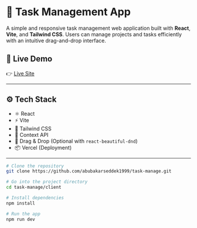 # 📝 Task Management App

A simple and responsive task management web application built with **React**, **Vite**, and **Tailwind CSS**. Users can manage projects and tasks efficiently with an intuitive drag-and-drop interface.

## 🚀 Live Demo

👉 [Live Site](https://task-manage-orcin.vercel.app/)

---

## ⚙️ Tech Stack

- ⚛️ React
- ⚡ Vite
- 🎨 Tailwind CSS
- 🧠 Context API
- 🔄 Drag & Drop (Optional with `react-beautiful-dnd`)
- 📦 Vercel (Deployment)

---
```bash
# Clone the repository
git clone https://github.com/abubakarseddek1999/task-manage.git

# Go into the project directory
cd task-manage/client

# Install dependencies
npm install

# Run the app
npm run dev